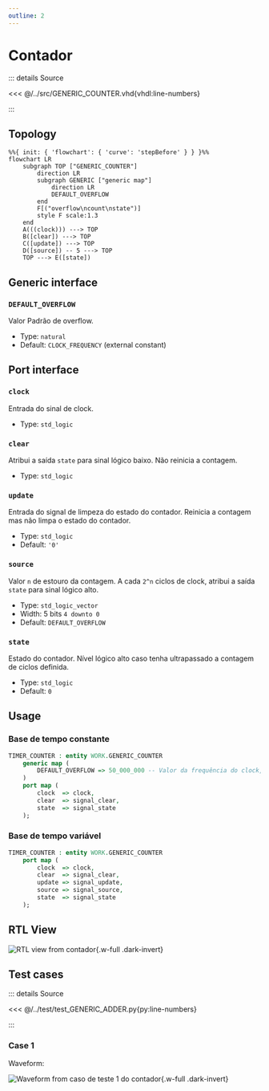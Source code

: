 ```yaml
---
outline: 2
---
```


# Contador

::: details Source <a href="https://github.com/pfeinsper/24a-CTI-RISCV/blob/main/src/GENERIC_COUNTER.vhd" target="blank" style="float:right"><Badge type="tip" text="GENERIC_COUNTER.vhd &boxbox;" /></a>

<<< @/../src/GENERIC_COUNTER.vhd{vhdl:line-numbers}

:::

## Topology

```mermaid
%%{ init: { 'flowchart': { 'curve': 'stepBefore' } } }%%
flowchart LR
    subgraph TOP ["GENERIC_COUNTER"]
        direction LR
        subgraph GENERIC ["generic map"]
            direction LR
            DEFAULT_OVERFLOW
        end
        F[("overflow\ncount\nstate")]
        style F scale:1.3
    end
    A(((clock))) ---> TOP
    B([clear]) ---> TOP
    C([update]) ---> TOP
    D([source]) -- 5 ---> TOP
    TOP ---> E([state])
```

## Generic interface

### `DEFAULT_OVERFLOW` <Badge type="tip" text="GENERIC" />

Valor Padrão de overflow.

- Type: `natural`
- Default: `CLOCK_FREQUENCY` (external constant)

## Port interface

### `clock` <Badge type="warning" text="INPUT" />

Entrada do sinal de clock.

- Type: `std_logic`

### `clear` <Badge type="warning" text="INPUT" />

Atribui a saída `state` para sinal lógico baixo. Não reinicia a contagem.

- Type: `std_logic`

### `update` <Badge type="warning" text="INPUT" />

Entrada do signal de limpeza do estado do contador. Reinicia a contagem mas não
limpa o estado do contador.

- Type: `std_logic`
- Default: `'0'`

### `source` <Badge type="warning" text="INPUT" />

Valor `n` de estouro da contagem. A cada `2^n` ciclos de clock, atribui a saída
`state` para sinal lógico alto.

- Type: `std_logic_vector`
- Width: 5 bits `4 downto 0`
- Default: `DEFAULT_OVERFLOW`

### `state` <Badge type="danger" text="OUTPUT" />

Estado do contador. Nível lógico alto caso tenha ultrapassado a contagem de
ciclos definida.

- Type: `std_logic`
- Default: `0`

## Usage

### Base de tempo constante

```vhdl
TIMER_COUNTER : entity WORK.GENERIC_COUNTER
    generic map (
        DEFAULT_OVERFLOW => 50_000_000 -- Valor da frequência do clock, equivalente a contagem de 1 segundo
    )
    port map (
        clock  => clock,
        clear  => signal_clear,
        state  => signal_state
    );
```

### Base de tempo variável

```vhdl
TIMER_COUNTER : entity WORK.GENERIC_COUNTER
    port map (
        clock  => clock,
        clear  => signal_clear,
        update => signal_update,
        source => signal_source,
        state  => signal_state
    );
```

## RTL View

![RTL view from contador](/images/reference/components/generic_counter_netlist.svg){.w-full .dark-invert}

## Test cases

::: details Source <a href="https://github.com/pfeinsper/24a-CTI-RISCV/blob/main/test/test_GENERIC_COUNTER.py" target="blank" style="float:right"><Badge type="tip" text="test_GENERIC_COUNTER.py &boxbox;" /></a>

<<< @/../test/test_GENERIC_ADDER.py{py:line-numbers}

:::

### Case 1 <Badge type="info" text="tb_GENERIC_COUNTER_case_1" />

Waveform:

![Waveform from caso de teste 1 do contador](/images/reference/components/tb_generic_counter_case_1.svg){.w-full .dark-invert}
